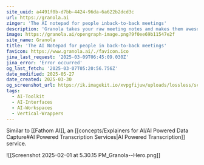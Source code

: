 ```yaml
---
site_uuid: a4491f0b-d7bb-4424-96da-6a622b2dcd3c
url: https://granola.ai
zinger: 'The AI notepad for people inback-to-back meetings'
description: 'Granola takes your raw meeting notes and makes them awesome'
image: https://granola.ai/opengraph-image.png?9f0ee69b11547e2f
site_name: Granola
title: 'The AI Notepad for people in back-to-back meetings'
favicon: https://www.granola.ai/./favicon.ico
jina_last_request: '2025-03-09T06:45:09.030Z'
jina_error: 'Error occurred'
og_last_fetch: '2025-03-07T05:20:56.756Z'
date_modified: 2025-05-27
date_created: 2025-03-30
og_screenshot_url: https://ik.imagekit.io/xvpgfijuw/uploads/lossless/screenshots/20250528_Granola_og_screenshot.jpeg
tags:
  - AI-Toolkit
  - AI-Interfaces
  - AI-Workspaces
  - Vertical-Wrappers
---
```


Similar to [[Fathom AI]], an [[concepts/Explainers for AI/AI Powered Data Capture#AI Powered Transcription Services|AI Powered Transcription]] service.


![[Screenshot 2025-02-01 at 5.30.15 PM_Granola--Hero.png]]
